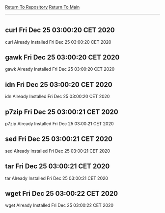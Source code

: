 [Return To Repository](https://github.com/bast69/piholeparser/)
[Return To Main](https://github.com/bast69/piholeparser/blob/master/RecentRunLogs/Mainlog.md)
____________________________________
# 
## curl Fri Dec 25 03:00:20 CET 2020
curl Already Installed Fri Dec 25 03:00:20 CET 2020
## gawk Fri Dec 25 03:00:20 CET 2020
gawk Already Installed Fri Dec 25 03:00:20 CET 2020
## idn Fri Dec 25 03:00:20 CET 2020
idn Already Installed Fri Dec 25 03:00:20 CET 2020
## p7zip Fri Dec 25 03:00:21 CET 2020
p7zip Already Installed Fri Dec 25 03:00:21 CET 2020
## sed Fri Dec 25 03:00:21 CET 2020
sed Already Installed Fri Dec 25 03:00:21 CET 2020
## tar Fri Dec 25 03:00:21 CET 2020
tar Already Installed Fri Dec 25 03:00:21 CET 2020
## wget Fri Dec 25 03:00:22 CET 2020
wget Already Installed Fri Dec 25 03:00:22 CET 2020

